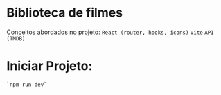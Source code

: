 # Biblioteca de filmes

Conceitos abordados no projeto:
    `React (router, hooks, icons)`
	`Vite`
	`API (TMDB)`
    
# Iniciar Projeto:
    `npm run dev`